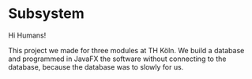 # Subsystem

Hi Humans!

This project we made for three modules at TH Köln.
We build a database and programmed in JavaFX the software without connecting to the database,
because the database was to slowly for us.
